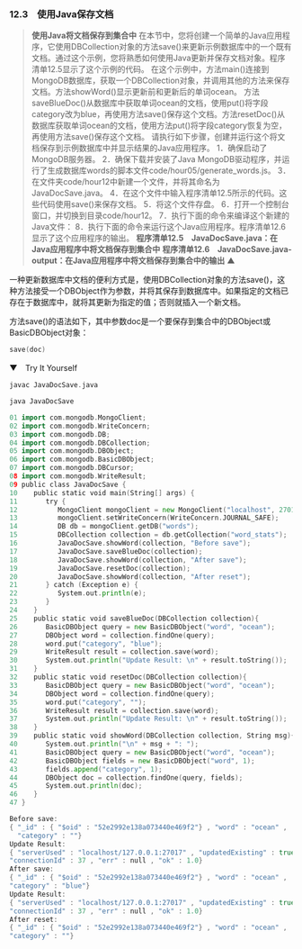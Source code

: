 ### 12.3　使用Java保存文档

> **使用Java将文档保存到集合中**
> 在本节中，您将创建一个简单的Java应用程序，它使用DBCollection对象的方法save()来更新示例数据库中的一个既有文档。通过这个示例，您将熟悉如何使用Java更新并保存文档对象。程序清单12.5显示了这个示例的代码。
> 在这个示例中，方法main()连接到MongoDB数据库，获取一个DBCollection对象，并调用其他的方法来保存文档。方法showWord()显示更新前和更新后的单词ocean。
> 方法saveBlueDoc()从数据库中获取单词ocean的文档，使用put()将字段category改为blue，再使用方法save()保存这个文档。方法resetDoc()从数据库获取单词ocean的文档，使用方法put()将字段category恢复为空，再使用方法save()保存这个文档。
> 请执行如下步骤，创建并运行这个将文档保存到示例数据库中并显示结果的Java应用程序。
> 1．确保启动了MongoDB服务器。
> 2．确保下载并安装了Java MongoDB驱动程序，并运行了生成数据库words的脚本文件code/hour05/generate_words.js。
> 3．在文件夹code/hour12中新建一个文件，并将其命名为JavaDocSave.java。
> 4．在这个文件中输入程序清单12.5所示的代码。这些代码使用save()来保存文档。
> 5．将这个文件存盘。
> 6．打开一个控制台窗口，并切换到目录code/hour12。
> 7．执行下面的命令来编译这个新建的Java文件：
> 8．执行下面的命令来运行这个Java应用程序。程序清单12.6显示了这个应用程序的输出。
> **程序清单12.5　JavaDocSave.java：在Java应用程序中将文档保存到集合中**
> **程序清单12.6　JavaDocSave.java-output：在Java应用程序中将文档保存到集合中的输出**
> ▲

一种更新数据库中文档的便利方式是，使用DBCollection对象的方法save()，这种方法接受一个DBObject作为参数，并将其保存到数据库中。如果指定的文档已存在于数据库中，就将其更新为指定的值；否则就插入一个新文档。

方法save()的语法如下，其中参数doc是一个要保存到集合中的DBObject或BasicDBObject对象：

```go
save(doc)
```

▼　Try It Yourself

```go
javac JavaDocSave.java
```

```go
java JavaDocSave
```

```go
01 import com.mongodb.MongoClient;
02 import com.mongodb.WriteConcern;
03 import com.mongodb.DB;
04 import com.mongodb.DBCollection;
05 import com.mongodb.DBObject;
06 import com.mongodb.BasicDBObject;
07 import com.mongodb.DBCursor;
08 import com.mongodb.WriteResult;
09 public class JavaDocSave {
10    public static void main(String[] args) {
11       try {
12          MongoClient mongoClient = new MongoClient("localhost", 27017);
13          mongoClient.setWriteConcern(WriteConcern.JOURNAL_SAFE);
14          DB db = mongoClient.getDB("words");
15          DBCollection collection = db.getCollection("word_stats");
16          JavaDocSave.showWord(collection, "Before save");
17          JavaDocSave.saveBlueDoc(collection);
18          JavaDocSave.showWord(collection, "After save");
19          JavaDocSave.resetDoc(collection);
20          JavaDocSave.showWord(collection, "After reset");
21       } catch (Exception e) {
22          System.out.println(e);
23       }
24    }
25    public static void saveBlueDoc(DBCollection collection){
26       BasicDBObject query = new BasicDBObject("word", "ocean");
27       DBObject word = collection.findOne(query);
28       word.put("category", "blue");
29       WriteResult result = collection.save(word);
30       System.out.println("Update Result: \n" + result.toString());
31    }
32    public static void resetDoc(DBCollection collection){
33       BasicDBObject query = new BasicDBObject("word", "ocean");
34       DBObject word = collection.findOne(query);
35       word.put("category", "");
36       WriteResult result = collection.save(word);
37       System.out.println("Update Result: \n" + result.toString());
38    }
39    public static void showWord(DBCollection collection, String msg){
40       System.out.println("\n" + msg + ": ");
41       BasicDBObject query = new BasicDBObject("word", "ocean");
42       BasicDBObject fields = new BasicDBObject("word", 1);
43       fields.append("category", 1);
44       DBObject doc = collection.findOne(query, fields);
45       System.out.println(doc);
46    }
47 }
```

```go
Before save:
{ "_id" : { "$oid" : "52e2992e138a073440e469f2"} , "word" : "ocean" ,
  "category" : ""}
Update Result:
{ "serverUsed" : "localhost/127.0.0.1:27017" , "updatedExisting" : true , "n" : 1 ,
"connectionId" : 37 , "err" : null , "ok" : 1.0}
After save:
{ "_id" : { "$oid" : "52e2992e138a073440e469f2"} , "word" : "ocean" ,
"category" : "blue"}
Update Result:
{ "serverUsed" : "localhost/127.0.0.1:27017" , "updatedExisting" : true , "n" : 1 ,
"connectionId" : 37 , "err" : null , "ok" : 1.0}
After reset:
{ "_id" : { "$oid" : "52e2992e138a073440e469f2"} , "word" : "ocean" ,
"category" : ""}
```

